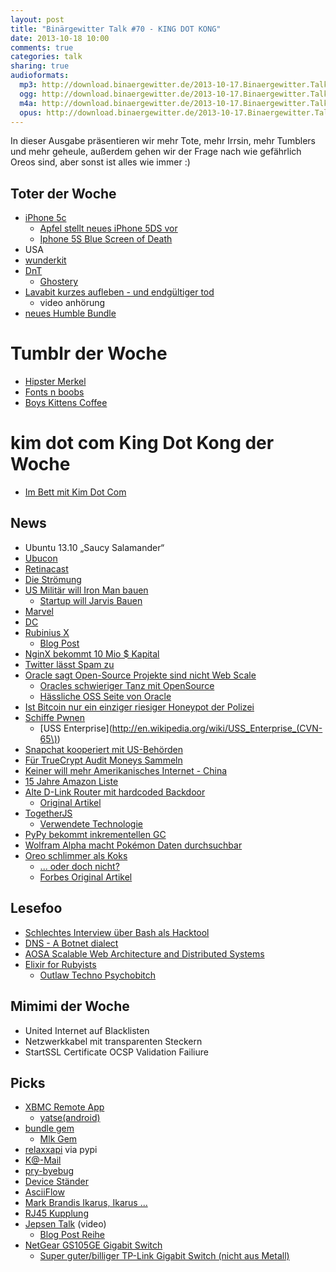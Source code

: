 ```yaml
---
layout: post
title: "Binärgewitter Talk #70 - KING DOT KONG"
date: 2013-10-18 10:00
comments: true
categories: talk
sharing: true
audioformats:
  mp3: http://download.binaergewitter.de/2013-10-17.Binaergewitter.Talk.70.mp3
  ogg: http://download.binaergewitter.de/2013-10-17.Binaergewitter.Talk.70.ogg
  m4a: http://download.binaergewitter.de/2013-10-17.Binaergewitter.Talk.70.m4a
  opus: http://download.binaergewitter.de/2013-10-17.Binaergewitter.Talk.70.opus
---
```

In dieser Ausgabe präsentieren wir mehr Tote, mehr Irrsin, mehr Tumblers und mehr geheule, außerdem gehen wir der Frage nach wie gefährlich Oreos sind, aber sonst ist alles wie immer :)

## Toter der Woche

- [iPhone 5c](http://www.heise.de/mac-and-i/meldung/Bericht-Apple-justiert-iPhone-Produktion-nach-1980288.html)
    - [Apfel stellt neues iPhone 5DS vor](http://www.mobilegeeks.de/apple-iphone-5ds-vorgestellt-video/)
    - [Iphone 5S Blue Screen of Death](http://www.theverge.com/2013/10/11/4826934/iphone-5s-blue-screen-reboots)
- USA
- [wunderkit](http://www.wunderkit.com/)
- [DnT](http://www.heise.de/newsticker/meldung/Privatsphaere-im-Web-Do-not-Track-Standard-droht-das-Aus-1978057.html)
    - [Ghostery](http://www.ghostery.com)
- [Lavabit kurzes aufleben - und endgültiger tod](http://www.zdnet.de/88172415/snowdens-e-mail-dienst-lavabit-bietet-kunden-kurzzeitig-moeglichkeit-zur-datensicherung/)
   - video anhörung
- [neues Humble Bundle](https://www.humblebundle.com)

# Tumblr der Woche

- [Hipster Merkel](http://hipstermerkel.tumblr.com/)
- [Fonts n boobs](http://fonts-n-boobs.tumblr.com/)
- [Boys Kittens Coffee](http://boyskittenscoffee.tumblr.com/)

# kim dot com King Dot Kong der Woche

- [Im Bett mit Kim Dot Com](http://www.t-online.de/unterhaltung/tv/id_66010236/jenke-von-wilmsdorff-bekommt-neue-rtl-show-er-trifft-kim-dotcom.html)

## News

- Ubuntu 13.10 „Saucy Salamander“
- [Ubucon](http://ubucon.de)
- [Retinacast](http://retinacast.de)
- [Die Strömung](http://www.xn--die-strmung-xfb.de/)
- [US Militär will Iron Man bauen](http://www.bbc.co.uk/news/technology-24474336)
    * [Startup will Jarvis Bauen](http://www.forbes.com/sites/tonybradley/2013/10/14/one-startup-strives-to-make-iron-mans-j-a-r-v-i-s-a-reality/)
- [Marvel](http://de.wikipedia.org/wiki/Marvel)
- [DC](http://de.wikipedia.org/wiki/DC_Comics)
- [Rubinius X](http://x.rubini.us/)
  * [Blog Post](http://rubini.us/2013/10/15/introducing-rubinius-x/)
- [NginX bekommt 10 Mio $ Kapital](http://nginx.com/news/nginx-inc-raises-10m-series-b-round/)
- [Twitter lässt Spam zu](http://www.heise.de/newsticker/meldung/Twitter-laesst-Direktnachrichten-aller-Follower-zu-1979446.html)
- [Oracle sagt Open-Source Projekte sind nicht Web Scale](http://developers.slashdot.org/story/13/10/15/1828211/oracle-attacks-open-source-says-community-developed-code-is-inferior)
    * [Oracles schwieriger Tanz mit OpenSource](http://www.heise.de/developer/meldung/Oracles-schwieriger-Tanz-mit-Open-Source-1980465.html/from/atom10?wt_mc=rss.developer.beitrag.atom)
    * [Hässliche OSS Seite von Oracle](https://oss.oracle.com/)
- [Ist Bitcoin nur ein einziger riesiger Honeypot der Polizei](http://ianso.blogspot.be/2013/10/bitcoin-as-law-enforcementnatsec.html)
- [Schiffe Pwnen](http://www.net-security.org/secworld.php?id=15781)
    * [USS Enterprise](http://en.wikipedia.org/wiki/USS_Enterprise_(CVN-65\))
- [Snapchat kooperiert mit US-Behörden](http://www.gulli.com/news/22549-snapchat-kooperiert-mit-us-behoerden-2013-10-16)
- [Für TrueCrypt Audit Moneys Sammeln](http://arstechnica.com/security/2013/10/new-effort-to-fully-audit-truecrypt-raises-over-16000-in-a-few-short-weeks/)
- [Keiner will mehr Amerikanisches Internet - China](http://www.businessweek.com/articles/2013-10-14/chinas-state-press-calls-for-building-a-de-americanized-world)
- [15 Jahre Amazon Liste](http://www.welt.de/wirtschaft/webwelt/article120912124/Amazon-nennt-meistgekaufte-Produkte-aller-Zeiten.html)
- [Alte D-Link Router mit hardcoded Backdoor](https://isc.sans.edu/diary/Old+D-Link+routers+with+coded+backdoor/16802)
   - [Original Artikel](http://www.devttys0.com/2013/10/reverse-engineering-a-d-link-backdoor/)
- [TogetherJS](https://hacks.mozilla.org/2013/10/introducing-togetherjs/)
    * [Verwendete Technologie](https://togetherjs.com/docs/#technology-overview)
- [PyPy bekommt inkrementellen GC](http://morepypy.blogspot.de/2013/10/incremental-garbage-collector-in-pypy.html)
- [Wolfram Alpha macht Pokémon Daten durchsuchbar](http://blog.wolframalpha.com/2013/10/10/gotta-compute-em-all-wolframalphas-new-data-about-pokemon/)
- [Oreo schlimmer als Koks](http://www.n24.de/n24/Wissen/d/3684490/das-gefaehrliche-geheimnis-der-oreo-kekse.html)
   - [... oder doch nicht?](http://science.slashdot.org/story/13/10/16/2014241/no-oreos-arent-as-addictive-as-cocaine)
   - [Forbes Original Artikel](http://www.forbes.com/sites/alicegwalton/2013/10/16/why-your-brain-treats-oreos-like-a-drug/)

## Lesefoo

- [Schlechtes Interview über Bash als Hacktool](http://www.forbes.com/sites/michaelvenables/2013/10/10/how-they-popped-the-penguin-the-linux-bash-attack-its-impact-on-user-data-security/)
- [DNS - A Botnet dialect](http://de.slideshare.net/ffranz/rootedcon2012-dns-a-botnet-dialect-carlos-diaz-francisco-j-gomez)
- [AOSA Scalable Web Architecture and Distributed Systems](http://aosabook.org/en/distsys.html)
- [Elixir for Rubyists](http://www.natescottwest.com/blog/2013/09/26/elixir-for-rubyists/)
    * [Outlaw Techno Psychobitch](http://www.gar1t.com/blog/otp.html)

## Mimimi der Woche

- United Internet auf Blacklisten
- Netzwerkkabel mit transparenten Steckern
- StartSSL Certificate OCSP Validation Failiure

## Picks

- [XBMC Remote App](https://itunes.apple.com/de/app/official-xbmc-remote/id520480364?l=en&mt=8)
   - [yatse(android)](https://play.google.com/store/apps/details?id=org.leetzone.android.yatsewidgetfree&hl=de)
- [bundle gem](http://bundler.io/v1.3/man/bundle.1.html)
    * [Mlk Gem](https://github.com/pfleidi/mlk)
- [relaxxapi](https://pypi.python.org/pypi/relaxxapi) via pypi
- [K@-Mail](http://1gravity.com/)
- [pry-byebug](https://github.com/deivid-rodriguez/pry-byebug)
- [Device Ständer](http://www.amazon.de/dp/B00B2HXC1O?tag=pfleidi-21)
- [AsciiFlow](http://www.asciiflow.com/#Draw)
- [Mark Brandis Ikarus, Ikarus ...](http://www.amazon.de/gp/product/B00DYFCXWQ/ref=as_li_ss_tl?ie=UTF8&camp=1638&creative=19454&creativeASIN=B00DYFCXWQ&linkCode=as2&tag=trektrip)
- [RJ45 Kupplung](http://www.amazon.de/dp/B006XPC1YO?tag=pfleidi-21)
- [Jepsen Talk](http://www.youtube.com/watch?v=NsI51Mo6r3o) (video)
    * [Blog Post Reihe](http://aphyr.com/tags/jepsen)
- [NetGear GS105GE Gigabit Switch](http://www.amazon.de/dp/B0000X5IQ8?tag=pfleidi-21)
   * [Super guter/billiger TP-Link Gigabit Switch (nicht aus Metall)](http://www.amazon.de/dp/B000N99BBC?tag=krebsco-21)

